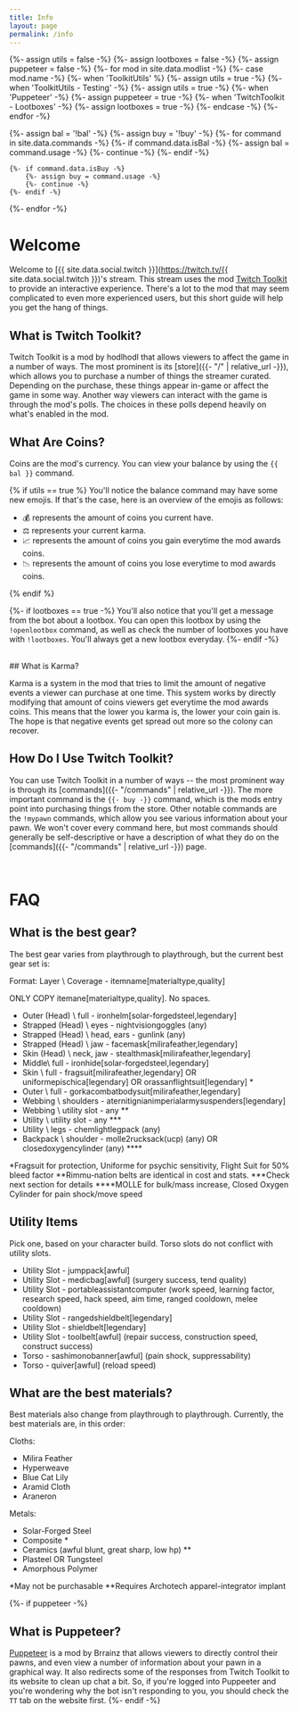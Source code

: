 ```yaml
---
title: Info
layout: page
permalink: /info
---
```


{%- assign utils = false -%}
{%- assign lootboxes = false -%}
{%- assign puppeteer = false -%}
{%- for mod in site.data.modlist -%}
    {%- case mod.name -%}
        {%- when 'ToolkitUtils' %}
            {%- assign utils = true -%}
        {%- when 'ToolkitUtils - Testing' -%}
            {%- assign utils = true -%}
        {%- when 'Puppeteer' -%}
            {%- assign puppeteer = true -%}
        {%- when 'TwitchToolkit - Lootboxes' -%}
            {%- assign lootboxes = true -%}
    {%- endcase -%}
{%- endfor -%}


{%- assign bal = '!bal' -%}
{%- assign buy = '!buy' -%}
{%- for command in site.data.commands -%}
    {%- if command.data.isBal -%}
        {%- assign bal = command.usage -%}
        {%- continue -%}
    {%- endif -%}

    {%- if command.data.isBuy -%}
        {%- assign buy = command.usage -%}
        {%- continue -%}
    {%- endif -%}
{%- endfor -%}

# Welcome

Welcome to [{{ site.data.social.twitch }}](https://twitch.tv/{{ site.data.social.twitch }})'s stream.
This stream uses the mod
[Twitch Toolkit](https://steamcommunity.com/sharedfiles/filedetails/?id=1718525787) to provide an
interactive experience. There's a lot to the mod that may seem complicated to even more experienced
users, but this short guide will help you get the hang of things.

## What is Twitch Toolkit?

Twitch Toolkit is a mod by hodlhodl that allows viewers to affect the game in a number of ways. The
most prominent is its [store]({{- "/" | relative_url -}}), which allows you to purchase a number of
things the streamer curated. Depending on the purchase, these things appear in-game or affect the
game in some way. Another way viewers can interact with the game is through the mod's polls. The
choices in these polls depend heavily on what's enabled in the mod.

## What Are Coins?

Coins are the mod's currency. You can view your balance by using the `{{ bal }}` command. 

{% if utils == true %}
You'll notice the balance command may have some new emojis. If that's the case, here is an overview
of the emojis as follows:

- 💰 represents the amount of coins you current have.
- ⚖ represents your current karma.
- 📈 represents the amount of coins you gain everytime the mod awards coins.
- 📉 represents the amount of coins you lose everytime to mod awards coins.

{% endif %}


{%- if lootboxes == true -%}
You'll also notice that you'll get a message from the bot about a lootbox. You can open this lootbox
by using the `!openlootbox` command, as well as check the number of lootboxes you have with `!lootboxes`.
You'll always get a new lootbox everyday.
{%- endif -%}


<br/>
## What is Karma?

Karma is a system in the mod that tries to limit the amount of negative events a viewer can purchase at
one time. This system works by directly modifying that amount of coins viewers get everytime the mod
awards coins. This means that the lower you karma is, the lower your coin gain is. The hope is that
negative events get spread out more so the colony can recover.

## How Do I Use Twitch Toolkit?

You can use Twitch Toolkit in a number of ways -- the most prominent way is through its
[commands]({{- "/commands" | relative_url -}}). The more important command is the `{{- buy -}}`
command, which is the mods entry point into purchasing things from the store. Other notable commands
are the `!mypawn` commands, which allow you see various information about your pawn. We won't cover
every command here, but most commands should generally be self-descriptive or have a description of
what they do on the [commands]({{- "/commands" | relative_url -}}) page.

<br/>

# FAQ

## What is the best gear?

The best gear varies from playthrough to playthrough, but the current best gear set is:

Format: Layer \ Coverage - itemname[materialtype,quality]

ONLY COPY itemane[materialtype,quality]. No spaces.

- Outer (Head) \ full - ironhelm[solar-forgedsteel,legendary]
- Strapped (Head) \ eyes - nightvisiongoggles (any)
- Strapped (Head) \ head, ears - gunlink (any)
- Strapped (Head) \ jaw - facemask[milirafeather,legendary]
- Skin (Head) \ neck, jaw - stealthmask[milirafeather,legendary]
- Middle\ full - ironhide[solar-forgedsteel,legendary]
- Skin \ full - fragsuit[milirafeather,legendary] OR uniformepischica[legendary] OR orassanflightsuit[legendary] *
- Outer \ full - gorkacombatbodysuit[milirafeather,legendary]
- Webbing \ shoulders - aternitignianimperialarmysuspenders[legendary]
- Webbing \ utility slot - any **
- Utility \ utility slot - any ***
- Utility \ legs - chemlightlegpack (any)
- Backpack \ shoulder - molle2rucksack(ucp) (any) OR closedoxygencylinder (any) ****

*Fragsuit for protection, Uniforme for psychic sensitivity, Flight Suit for 50% bleed factor
**Rimmu-nation belts are identical in cost and stats.
***Check next section for details
****MOLLE for bulk/mass increase, Closed Oxygen Cylinder for pain shock/move speed

## Utility Items

Pick one, based on your character build. Torso slots do not conflict with utility slots.

- Utility Slot - jumppack[awful]
- Utility Slot - medicbag[awful] (surgery success, tend quality)
- Utility Slot - portableassistantcomputer (work speed, learning factor, research speed, hack speed, aim time, ranged cooldown, melee cooldown)
- Utility Slot - rangedshieldbelt[legendary]
- Utility Slot - shieldbelt[legendary]
- Utility Slot - toolbelt[awful] (repair success, construction speed, construct success)
- Torso - sashimonobanner[awful] (pain shock, suppressability)
- Torso - quiver[awful] (reload speed)



## What are the best materials?

Best materials also change from playthrough to playthrough. Currently, the best materials are, in this order:

Cloths:
- Milira Feather
- Hyperweave
- Blue Cat Lily
- Aramid Cloth
- Araneron

Metals:
- Solar-Forged Steel
- Composite *
- Ceramics (awful blunt, great sharp, low hp) **
- Plasteel OR Tungsteel
- Amorphous Polymer

*May not be purchasable
**Requires Archotech apparel-integrator implant

{%- if puppeteer -%}
<br/>
## What is Puppeteer?

[Puppeteer](https://steamcommunity.com/sharedfiles/filedetails/?id=2057192142) is a mod by Brrainz that
allows viewers to directly control their pawns, and even view a number of information about your pawn in
a graphical way. It also redirects some of the responses from Twitch Toolkit to its website to clean up
chat a bit. So, if you're logged into Puppeeter and you're wondering why the bot isn't responding to you,
you should check the `TT` tab on the website first.
{%- endif -%}
